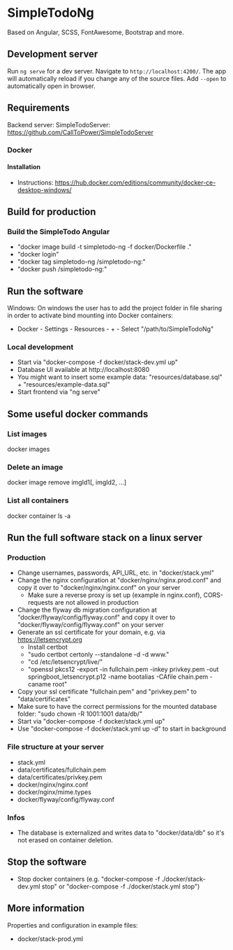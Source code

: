 # SimpleTodoNg

Based on Angular, SCSS, FontAwesome, Bootstrap and more.

## Development server

Run `ng serve` for a dev server. Navigate to `http://localhost:4200/`. The app will automatically reload if you change any of the source files. Add `--open` to automatically open in browser.

## Requirements

Backend server: SimpleTodoServer: https://github.com/CallToPower/SimpleTodoServer

### Docker

#### Installation

- Instructions: https://hub.docker.com/editions/community/docker-ce-desktop-windows/

## Build for production

### Build the SimpleTodo Angular

- "docker image build -t simpletodo-ng -f docker/Dockerfile ."
- "docker login"
- "docker tag simpletodo-ng <dockerName>/simpletodo-ng:<version>"
- "docker push <dockerName>/simpletodo-ng:<version>"

## Run the software

Windows: On windows the user has to add the project folder in file sharing in order to activate bind mounting into Docker containers:

- Docker - Settings - Resources - + - Select "/path/to/SimpleTodoNg"

### Local development

- Start via "docker-compose -f docker/stack-dev.yml up"
- Database UI available at http://localhost:8080
- You might want to insert some example data: "resources/database.sql" + "resources/example-data.sql"
- Start frontend via "ng serve"

## Some useful docker commands

### List images

docker images

### Delete an image

docker image remove imgId1[, imgId2, ...]

### List all containers

docker container ls -a

## Run the full software stack on a linux server

### Production

- Change usernames, passwords, API_URL, etc. in "docker/stack.yml"
- Change the nginx configuration at "docker/nginx/nginx.prod.conf" and copy it over to "docker/nginx/nginx.conf" on your server
    - Make sure a reverse proxy is set up (example in nginx.conf), CORS-requests are not allowed in production
- Change the flyway db migration configuration at "docker/flyway/config/flyway.conf" and copy it over to "docker/flyway/config/flyway.conf" on your server
- Generate an ssl certificate for your domain, e.g. via https://letsencrypt.org
    - Install certbot
    - "sudo certbot certonly --standalone -d <yourDomain> -d www.<yourDomain>"
    - "cd /etc/letsencrypt/live/<yourDomain>"
    - "openssl pkcs12 -export -in fullchain.pem -inkey privkey.pem -out springboot_letsencrypt.p12 -name bootalias -CAfile chain.pem -caname root"
- Copy your ssl certificate "fullchain.pem" and "privkey.pem" to "data/certificates"
- Make sure to have the correct permissions for the mounted database folder: "sudo chown -R 1001:1001 data/db/"
- Start via "docker-compose -f docker/stack.yml up"
- Use "docker-compose -f docker/stack.yml up -d" to start in background

### File structure at your server

- stack.yml
- data/certificates/fullchain.pem
- data/certificates/privkey.pem
- docker/nginx/nginx.conf
- docker/nginx/mime.types
- docker/flyway/config/flyway.conf

### Infos

- The database is externalized and writes data to "docker/data/db" so it's not erased on container deletion.

## Stop the software

- Stop docker containers (e.g. "docker-compose -f ./docker/stack-dev.yml stop" or "docker-compose -f ./docker/stack.yml stop")

## More information

Properties and configuration in example files:

* docker/stack-prod.yml
